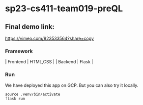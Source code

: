 # sp23-cs411-team019-preQL



## Final demo link:
https://vimeo.com/823533564?share=copy

### Framework
| Frontend   | HTML,CSS    |
| Backend  | Flask      |

### Run
We have deployed this app on GCP. But you can also try it locally.
```
source .venv/bin/activate
flask run
```
